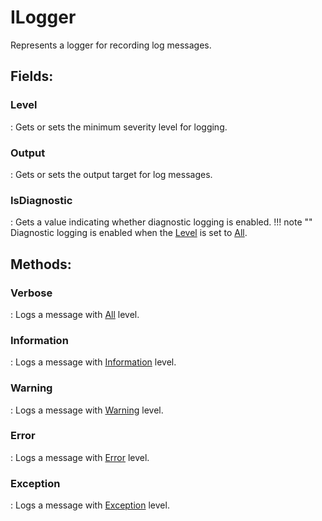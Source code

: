 # ILogger

Represents a logger for recording log messages. 

## **Fields**:
### **Level**
: Gets or sets the minimum severity level for logging. 
### **Output**
: Gets or sets the output target for log messages. 
### **IsDiagnostic**
: Gets a value indicating whether diagnostic logging is enabled. 
	!!! note ""
		Diagnostic logging is enabled when the [Level](../ILogger/.md#level) is set to [All](../Loglevels/.md#all). 

## **Methods**:

### **Verbose**
: Logs a message with [All](../Loglevels/.md#all) level. 

### **Information**
: Logs a message with [Information](../Loglevels/.md#information) level. 

### **Warning**
: Logs a message with [Warning](../Loglevels/.md#warning) level. 

### **Error**
: Logs a message with [Error](../Loglevels/.md#error) level. 

### **Exception**
: Logs a message with [Exception](../Loglevels/.md#exception) level. 